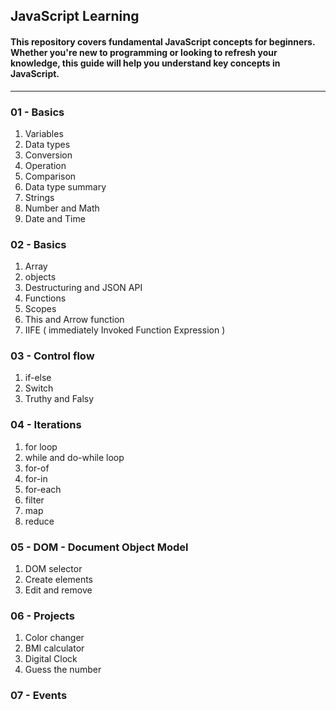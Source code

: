 ## JavaScript Learning

#### This repository covers fundamental JavaScript concepts for beginners. Whether you're new to programming or looking to refresh your knowledge, this guide will help you understand key concepts in JavaScript.

<hr>

### 01 - Basics

1. Variables
2. Data types
3. Conversion
4. Operation
5. Comparison
6. Data type summary
7. Strings
8. Number and Math
9. Date and Time

### 02 - Basics

1. Array
2. objects
3. Destructuring and JSON API
4. Functions
5. Scopes
6. This and Arrow function
7. IIFE ( immediately Invoked Function Expression )

### 03 - Control flow

1. if-else
2. Switch
3. Truthy and Falsy

### 04 - Iterations

1. for loop
2. while and do-while loop
3. for-of
4. for-in
5. for-each
6. filter
7. map
8. reduce

### 05 - DOM - Document Object Model

1. DOM selector
2. Create elements
3. Edit and remove

### 06 - Projects

1. Color changer
2. BMI calculator
3. Digital Clock
4. Guess the number

### 07 - Events
